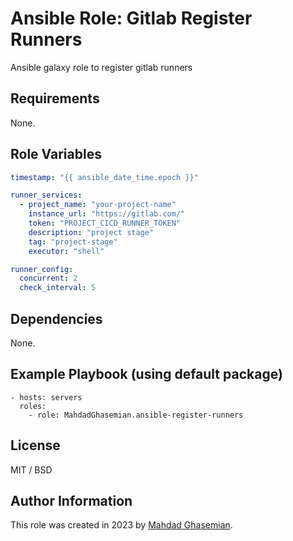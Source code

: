 # Ansible Role: Gitlab Register Runners

Ansible galaxy role to register gitlab runners

## Requirements

None.

## Role Variables

```yaml
timestamp: "{{ ansible_date_time.epoch }}"

runner_services:
  - project_name: "your-project-name"
    instance_url: "https://gitlab.com/"
    token: "PROJECT_CICD_RUNNER_TOKEN"
    description: "project stage"
    tag: "project-stage"
    executor: "shell"

runner_config:
  concurrent: 2
  check_interval: 5
```

## Dependencies

None.

## Example Playbook (using default package)

    - hosts: servers
      roles:
        - role: MahdadGhasemian.ansible-register-runners

## License

MIT / BSD

## Author Information

This role was created in 2023 by [Mahdad Ghasemian](https://mahdad.me/).